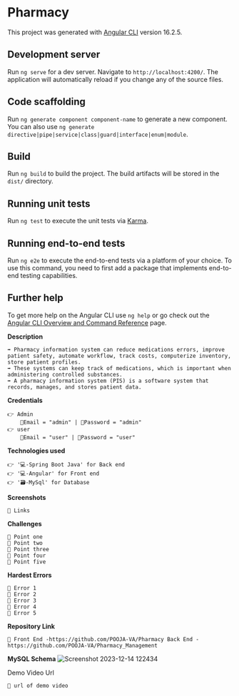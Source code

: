 # Pharmacy

This project was generated with [Angular CLI](https://github.com/angular/angular-cli) version 16.2.5.

## Development server

Run `ng serve` for a dev server. Navigate to `http://localhost:4200/`. The application will automatically reload if you change any of the source files.

## Code scaffolding

Run `ng generate component component-name` to generate a new component. You can also use `ng generate directive|pipe|service|class|guard|interface|enum|module`.

## Build

Run `ng build` to build the project. The build artifacts will be stored in the `dist/` directory.

## Running unit tests

Run `ng test` to execute the unit tests via [Karma](https://karma-runner.github.io).

## Running end-to-end tests

Run `ng e2e` to execute the end-to-end tests via a platform of your choice. To use this command, you need to first add a package that implements end-to-end testing capabilities.

## Further help

To get more help on the Angular CLI use `ng help` or go check out the [Angular CLI Overview and Command Reference](https://angular.io/cli) page.

**Description**

    ➡️ Pharmacy information system can reduce medications errors, improve patient safety, automate workflow, track costs, computerize inventory, store patient profiles. 
    ➡️ These systems can keep track of medications, which is important when administering controlled substances.
    ➡️ A pharmacy information system (PIS) is a software system that records, manages, and stores patient data.


**Credentials**

    👉 Admin
        📧Email = "admin" | 🔐Password = "admin"
    👉 user 
        📧Email = "user" | 🔐Password = "user"


**Technologies used**

    👉 '💻-Spring Boot Java' for Back end
    👉 '💻-Angular' for Front end 
    👉 '🗃️-MySql' for Database 


**Screenshots**

    🔗 Links


**Challenges**

    🔴 Point one
    🔴 Point two
    🔴 Point three
    🔴 Point four
    🔴 Point five


**Hardest Errors** 

    🚩 Error 1
    🚩 Error 2
    🚩 Error 3
    🚩 Error 4
    🚩 Error 5


**Repository Link**

    🔗 Front End -https://github.com/POOJA-VA/Pharmacy Back End - https://github.com/POOJA-VA/Pharmacy_Management


**MySQL Schema**
![Screenshot 2023-12-14 122434](https://github.com/POOJA-VA/Pharmacy/assets/145538393/05a412c1-fa38-4cb8-b1af-c4148291b76b)


Demo Video Url
  
    🔗 url of demo video
  
